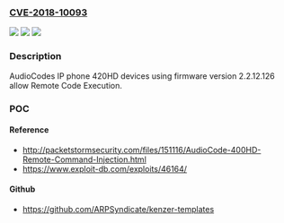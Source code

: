 ### [CVE-2018-10093](https://cve.mitre.org/cgi-bin/cvename.cgi?name=CVE-2018-10093)
![](https://img.shields.io/static/v1?label=Product&message=n%2Fa&color=blue)
![](https://img.shields.io/static/v1?label=Version&message=n%2Fa&color=blue)
![](https://img.shields.io/static/v1?label=Vulnerability&message=n%2Fa&color=brighgreen)

### Description

AudioCodes IP phone 420HD devices using firmware version 2.2.12.126 allow Remote Code Execution.

### POC

#### Reference
- http://packetstormsecurity.com/files/151116/AudioCode-400HD-Remote-Command-Injection.html
- https://www.exploit-db.com/exploits/46164/

#### Github
- https://github.com/ARPSyndicate/kenzer-templates

